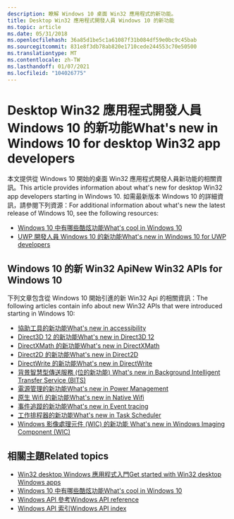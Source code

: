 ```yaml
---
description: 瞭解 Windows 10 桌面 Win32 應用程式的新功能。
title: Desktop Win32 應用程式開發人員 Windows 10 的新功能
ms.topic: article
ms.date: 05/31/2018
ms.openlocfilehash: 36a85d1be5c1a61087f31b084df59e0bc9c45bab
ms.sourcegitcommit: 831e8f3db78ab820e1710cede244553c70e50500
ms.translationtype: MT
ms.contentlocale: zh-TW
ms.lasthandoff: 01/07/2021
ms.locfileid: "104026775"
---
```

# <a name="whats-new-in-windows-10-for-desktop-win32-app-developers"></a><span data-ttu-id="44c33-103">Desktop Win32 應用程式開發人員 Windows 10 的新功能</span><span class="sxs-lookup"><span data-stu-id="44c33-103">What's new in Windows 10 for desktop Win32 app developers</span></span>

<span data-ttu-id="44c33-104">本文提供從 Windows 10 開始的桌面 Win32 應用程式開發人員新功能的相關資訊。</span><span class="sxs-lookup"><span data-stu-id="44c33-104">This article provides information about what's new for desktop Win32 app developers starting in Windows 10.</span></span> <span data-ttu-id="44c33-105">如需最新版本 Windows 10 的詳細資訊，請參閱下列資源：</span><span class="sxs-lookup"><span data-stu-id="44c33-105">For additional information about what's new the latest release of Windows 10, see the following resources:</span></span>  

* [<span data-ttu-id="44c33-106">Windows 10 中有哪些酷炫功能</span><span class="sxs-lookup"><span data-stu-id="44c33-106">What's cool in Windows 10</span></span>](https://developer.microsoft.com/windows/windows-10-for-developers)
* [<span data-ttu-id="44c33-107">UWP 開發人員 Windows 10 的新功能</span><span class="sxs-lookup"><span data-stu-id="44c33-107">What's new in Windows 10 for UWP developers</span></span>](/windows/uwp/whats-new/windows-10-version-latest)

## <a name="new-win32-apis-for-windows-10"></a><span data-ttu-id="44c33-108">Windows 10 的新 Win32 Api</span><span class="sxs-lookup"><span data-stu-id="44c33-108">New Win32 APIs for Windows 10</span></span>

<span data-ttu-id="44c33-109">下列文章包含從 Windows 10 開始引進的新 Win32 Api 的相關資訊：</span><span class="sxs-lookup"><span data-stu-id="44c33-109">The following articles contain info about new Win32 APIs that were introduced starting in Windows 10:</span></span>

* [<span data-ttu-id="44c33-110">協助工具的新功能</span><span class="sxs-lookup"><span data-stu-id="44c33-110">What's new in accessibility</span></span>](./accessibility/accessibility-whatsnew.md)
* [<span data-ttu-id="44c33-111">Direct3D 12 的新功能</span><span class="sxs-lookup"><span data-stu-id="44c33-111">What's new in Direct3D 12</span></span>](direct3d12/new-releases.md)
* [<span data-ttu-id="44c33-112">DirectXMath 的新功能</span><span class="sxs-lookup"><span data-stu-id="44c33-112">What's new in DirectXMath</span></span>](dxmath/pg-xnamath-whatsnew.md)
* [<span data-ttu-id="44c33-113">Direct2D 的新功能</span><span class="sxs-lookup"><span data-stu-id="44c33-113">What's new in Direct2D</span></span>](Direct2D/what-s-new-in-direct2d-for-windows-8-consumer-preview.md)
* [<span data-ttu-id="44c33-114">DirectWrite 的新功能</span><span class="sxs-lookup"><span data-stu-id="44c33-114">What's new in DirectWrite</span></span>](DirectWrite/what-s-new-in-directwrite-for-windows-8-consumer-preview.md)
* [<span data-ttu-id="44c33-115">背景智慧型傳送服務 (位的新功能) </span><span class="sxs-lookup"><span data-stu-id="44c33-115">What's new in Background Intelligent Transfer Service (BITS)</span></span>](Bits/what-s-new.md)
* [<span data-ttu-id="44c33-116">電源管理的新功能</span><span class="sxs-lookup"><span data-stu-id="44c33-116">What's new in Power Management</span></span>](Power/what-s-new-in-power-management.md)
* [<span data-ttu-id="44c33-117">原生 Wifi 的新功能</span><span class="sxs-lookup"><span data-stu-id="44c33-117">What's new in Native Wifi</span></span>](NativeWiFi/what-s-new-in-native-wifi.md)
* [<span data-ttu-id="44c33-118">事件追蹤的新功能</span><span class="sxs-lookup"><span data-stu-id="44c33-118">What's new in Event tracing</span></span>](ETW/what-s-new-in-event-tracing.md)
* [<span data-ttu-id="44c33-119">工作排程器的新功能</span><span class="sxs-lookup"><span data-stu-id="44c33-119">What's new in Task Scheduler</span></span>](TaskSchd/what-s-new-in-task-scheduler.md)
* [<span data-ttu-id="44c33-120">Windows 影像處理元件 (WIC) 的新功能 </span><span class="sxs-lookup"><span data-stu-id="44c33-120">What's new in Windows Imaging Component (WIC)</span></span>](wic/what-s-new-in-wic-for-windows-8-1.md)

## <a name="related-topics"></a><span data-ttu-id="44c33-121">相關主題</span><span class="sxs-lookup"><span data-stu-id="44c33-121">Related topics</span></span>

* [<span data-ttu-id="44c33-122">Win32 desktop Windows 應用程式入門</span><span class="sxs-lookup"><span data-stu-id="44c33-122">Get started with Win32 desktop Windows apps</span></span>](desktop-programming.md)
* [<span data-ttu-id="44c33-123">Windows 10 中有哪些酷炫功能</span><span class="sxs-lookup"><span data-stu-id="44c33-123">What's cool in Windows 10</span></span>](https://developer.microsoft.com/windows/windows-10-for-developers)
* [<span data-ttu-id="44c33-124">Windows API 參考</span><span class="sxs-lookup"><span data-stu-id="44c33-124">Windows API reference</span></span>](/windows/desktop/api/)
* [<span data-ttu-id="44c33-125">Windows API 索引</span><span class="sxs-lookup"><span data-stu-id="44c33-125">Windows API index</span></span>](/windows/desktop/apiindex/api-index-portal)

